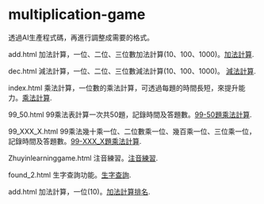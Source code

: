 # multiplication-game

透過AI生產程式碼，再進行調整成需要的格式。

add.html 加法計算，一位、二位、三位數加法計算(10、100、1000)。[加法計算](https://joeking-wu.github.io/multiplication-game/add.html).

dec.html 減法計算，一位、二位、三位數減法計算(10、100、1000)。 [減法計算](https://joeking-wu.github.io/multiplication-game/dec.html).

index.html 乘法計算，一位數的乘法計算，可透過每題的時間長短，來提升能力。[乘法計算](https://joeking-wu.github.io/multiplication-game/index.html).

99_50.html 99乘法表計算一次共50題，記錄時間及答題數。[99-50題乘法計算](https://joeking-wu.github.io/multiplication-game/99_50.html).

99_XXX_X.html 99乘法幾十乘一位、二位數乘一位、幾百乘一位、三位乘一位，記錄時間及答題數。[99-XXX_X題乘法計算](https://joeking-wu.github.io/multiplication-game/99_XXX_X.html).

Zhuyinlearninggame.html 注音練習。[注音練習](https://joeking-wu.github.io/multiplication-game/Zhuyinlearninggame.html).

found_2.html 生字查詢功能。[生字查詢](https://joeking-wu.github.io/multiplication-game/found_2.html).

add.html 加法計算，一位(10)。[加法計算排名](https://joeking-wu.github.io/multiplication-game/math_game_add.html).
